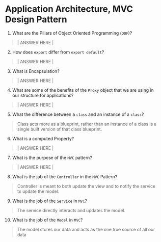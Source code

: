# Application Architecture, MVC Design Pattern
01. What are the Pillars of Object Oriented Programming (`OOP`)?
  
  > | ANSWER HERE |

02. How does `export` differ from `export default`?
  
  > | ANSWER HERE |

03. What is Encapsulation?
  
  > | ANSWER HERE |

04. What are some of the benefits of the `Proxy` object that we are using in our structure for applications?
  
  > | ANSWER HERE |

05. What the difference between a `class` and an instance of a `class`?
  
  > Class acts more as a blueprint, rather than an instance of a class is a single built version of that class blueprint.

06. What is a computed Property?
  
  > | ANSWER HERE |

07. What is the purpose of the `MVC` pattern?
  
  > | ANSWER HERE |

08. What is the job of the `Controller` in the `MVC` Pattern?
  
  > Controller is meant to both update the view and to notify the service to update the model.

09. What is the job of the `Service` in `MVC`?
  
  > The service directly interacts and updates the model.

10. What is the job of the `Model` in `MVC`?
  
  > The model stores our data and acts as the one true source of all our data
